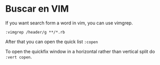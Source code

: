 # Buscar en VIM

If you want search form a word in vim, you can use vimgrep.

```
:vimgrep /header/g **/*.rb
```

After that you can open the quick list `:copen`

To open the quickfix window in a horizontal rather than vertical split do `:vert copen`.
